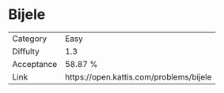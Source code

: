 # Bijele

<table>
    <tr>
        <td>Category</td>
        <td>Easy</td>
    </tr>
    <tr>
        <td>Diffulty</td>
        <td>1.3</td>
    </tr>
    <tr>
        <td>Acceptance</td>
        <td>58.87 %</td>
    </tr>
    <tr>
        <td>Link</td>
        <td>https://open.kattis.com/problems/bijele</td>
    </tr>
</table>